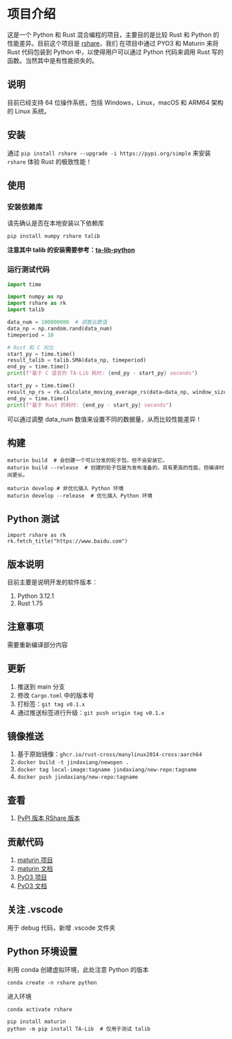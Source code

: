 # 项目介绍

这是一个 Python 和 Rust 混合编程的项目，主要目的是比较 Rust 和 Python 的性能差异。目前这个项目是 [rshare](https://github.com/albertandking/rshare)，我们
在项目中通过 PYO3 和 Maturin 来将 Rust 代码包装到 Python 中，以使得用户可以通过 Python 代码来调用 Rust 写的函数。当然其中是有性能损失的。

## 说明

目前已经支持 64 位操作系统，包括 Windows，Linux，macOS 和 ARM64 架构的 Linux 系统。

## 安装

通过 `pip install rshare --upgrade -i https://pypi.org/simple` 来安装 `rshare` 体验 Rust 的极致性能！

## 使用

### 安装依赖库

请先确认是否在本地安装以下依赖库

```shell
pip install numpy rshare talib
```

**注意其中 talib 的安装需要参考：[ta-lib-python](https://github.com/TA-Lib/ta-lib-python)**

### 运行测试代码

```python
import time

import numpy as np
import rshare as rk
import talib

data_num = 100000000  # 调整此数值
data_np = np.random.rand(data_num)
timeperiod = 10

# Rust 和 C 对比
start_py = time.time()
result_talib = talib.SMA(data_np, timeperiod)
end_py = time.time()
print(f"基于 C 语言的 TA-Lib 耗时: {end_py - start_py} seconds")

start_py = time.time()
result_np_rs = rk.calculate_moving_average_rs(data=data_np, window_size=timeperiod)
end_py = time.time()
print(f"基于 Rust 的耗时: {end_py - start_py} seconds")
```

可以通过调整 data_num 数值来设置不同的数据量，从而比较性能差异！

## 构建

```shell
maturin build  # 会创建一个可以分发的轮子包，但不会安装它。
maturin build --release  # 创建的轮子包是为发布准备的，具有更高的性能，但编译时间更长。

maturin develop # 非优化插入 Python 环境
maturin develop --release  # 优化插入 Python 环境
```

## Python 测试

```shell
import rshare as rk
rk.fetch_title("https://www.baidu.com") 
```

## 版本说明

目前主要是说明开发的软件版本：

1. Python 3.12.1
2. Rust 1.75

## 注意事项

需要重新编译部分内容

## 更新

1. 推送到 main 分支
2. 修改 `Cargo.toml` 中的版本号
3. 打标签：`git tag v0.1.x`
4. 通过推送标签进行升级：`git push origin tag v0.1.x`

## 镜像推送

1. 基于原始镜像：`ghcr.io/rust-cross/manylinux2014-cross:aarch64`
2. `docker build -t jindaxiang/newopen .`
3. `docker tag local-image:tagname jindaxiang/new-repo:tagname`
4. `docker push jindaxiang/new-repo:tagname`

## 查看

1. [PyPI 版本 RShare 版本](https://pypi.org/search/?q=rshare)

## 贡献代码

1. [maturin 项目](https://github.com/PyO3/maturin)
2. [maturin 文档](https://www.maturin.rs)
3. [PyO3 项目](https://github.com/PyO3/pyo3)
4. [PyO3 文档](https://pyo3.rs)

## 关注 .vscode

用于 debug 代码，新增 .vscode 文件夹

## Python 环境设置

利用 conda 创建虚拟环境，此处注意 Python 的版本

```shell
conda create -n rshare python
```

进入环境

```shell
conda activate rshare
```

```shell
pip install maturin
python -m pip install TA-Lib  # 仅用于测试 talib
```
